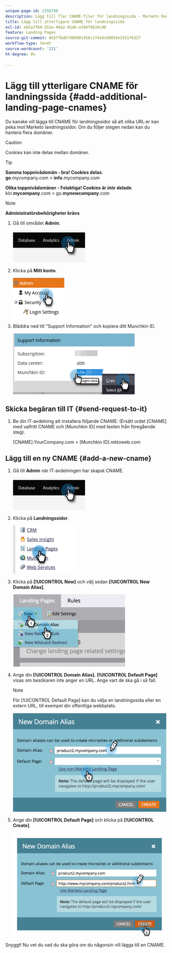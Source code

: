 ```yaml
---
unique-page-id: 2359798
description: Lägg till fler CNAME-filer för landningssida - Marketo Docs - produktdokumentation
title: Lägg till ytterligare CNAME för landningssida
exl-id: eb5a7f69-552e-49a2-91db-a784f4639cd0
feature: Landing Pages
source-git-commit: 0d37fbdb7d08901458c1744dc68893e155176327
workflow-type: tm+mt
source-wordcount: '221'
ht-degree: 0%

---
```


# Lägg till ytterligare CNAME för landningssida {#add-additional-landing-page-cnames}

Du kanske vill lägga till CNAME för landningssidor så att olika URL:er kan peka mot Marketo landningssidor. Om du följer stegen nedan kan du hantera flera domäner.

>[!CAUTION]
>
>Cookies kan inte delas mellan domäner.

>[!TIP]
>
>**Samma toppnivådomän - bra! Cookies delas**.<br/> **go**.mycompany.com > **info**.mycompany.com
>
>**Olika toppnivådomäner - Felaktiga! Cookies är _inte_ delade**.<br/> kör.**mycompany**.com > go.**mynewcompany**.com

>[!NOTE]
>
>**Administratörsbehörigheter krävs**

1. Gå till området **Admin**.

   ![](assets/add-additional-landing-page-cnames-1.png)

1. Klicka på **Mitt konto**.

   ![](assets/add-additional-landing-page-cnames-2.png)

1. Bläddra ned till &quot;Support Information&quot; och kopiera ditt Munchkin ID.

   ![](assets/add-additional-landing-page-cnames-3.png)

## Skicka begäran till IT {#send-request-to-it}

1. Be din IT-avdelning att installera följande CNAME: (Ersätt ordet [CNAME] med valfritt CNAME och [Munchkin ID] med texten från föregående steg).

   [CNAME].YourCompany.com > [Munchkin ID].mktoweb.com

## Lägg till en ny CNAME {#add-a-new-cname}

1. Gå till **Admin** när IT-avdelningen har skapat CNAME.

   ![](assets/add-additional-landing-page-cnames-4.png)

1. Klicka på **Landningssidor**.

   ![](assets/add-additional-landing-page-cnames-5.png)

1. Klicka på **[!UICONTROL New]** och välj sedan **[!UICONTROL New Domain Alias]**.

   ![](assets/add-additional-landing-page-cnames-6.png)

1. Ange din **[!UICONTROL Domain Alias].** **[!UICONTROL Default Page]** visas om besökaren inte anger en URL. Ange vart de ska gå i så fall.

   >[!NOTE]
   >
   >För [!UICONTROL Default Page] kan du välja en landningssida eller en extern URL, till exempel din offentliga webbplats.

   ![](assets/add-additional-landing-page-cnames-7.png)

1. Ange din **[!UICONTROL Default Page]** och klicka på **[!UICONTROL Create]**.

   ![](assets/add-additional-landing-page-cnames-8.png)

Snyggt! Nu vet du vad du ska göra om du någonsin vill lägga till en CNAME.
